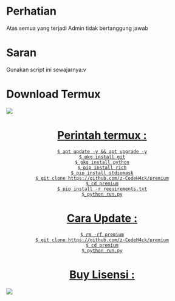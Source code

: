 # Perhatian
   Atas semua yang terjadi Admin tidak bertanggung jawab
# Saran
   Gunakan script ini sewajarnya:v


# Download Termux 
<a align="center" href="https://bit.ly/3T5Nhu6">
<img src="https://img.shields.io/badge/Download%20Termux%20Disini-green>"/>

# Perintah termux :
    $ apt update -y && apt upgrade -y
    $ pkg install git
    $ pkg install python
    $ pip install rich
    $ pip install stdiomask
    $ git clone https://github.com/z-CodeH4ck/premium
    $ cd premium
    $ pip install -r requirements.txt
    $ python run.py
# Cara Update :
    $ rm -rf premium
    $ git clone https://github.com/z-CodeH4ck/premium
    $ cd premium
    $ python run.py
# Buy Lisensi :
<a align="center" href="https://t.me/marlina_melisa">
<img src="https://img.shields.io/badge/Telegram-Beli%20LIsensi-green>"/> 
